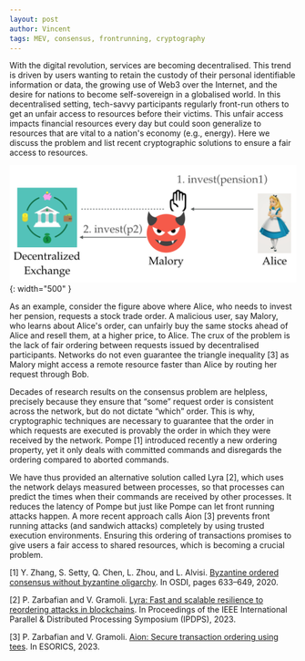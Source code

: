 ```yaml
---
layout: post
author: Vincent
tags: MEV, consensus, frontrunning, cryptography
---
```


With the digital revolution, services are becoming decentralised. This trend is driven by users wanting to retain the custody of 
their personal identifiable information or data, the growing use of Web3 over the Internet, and the desire for nations to become 
self-sovereign in a globalised world. In this decentralised setting, tech-savvy participants regularly front-run others to get an unfair access to resources before their victims. This unfair access impacts financial resources every day but could 
soon generalize to resources that are vital to a nation's economy (e.g., energy). Here we discuss the problem and list 
recent cryptographic solutions to ensure a fair access to resources.

![The front-running attack](/img/frontrunning.png){: width="500" }

As an example, consider the figure above where Alice, who needs to invest her pension, requests a stock trade order. A malicious user, 
say Malory, who learns about Alice's order, can unfairly buy the same stocks ahead of Alice and resell them, 
at a higher price, to Alice. The crux of the problem is the lack of fair ordering between requests issued by decentralised participants. 
Networks do not even guarantee the triangle inequality [3] as Malory might access a remote resource faster than Alice by routing her request through Bob. 

Decades of research results on the consensus problem are helpless, precisely because they ensure that “some” request order is consistent 
across the network, but do not dictate “which” order. This is why, cryptographic techniques are necessary to guarantee that the order in which 
requests are executed is provably the order in which they were received by the network. Pompe [1] introduced recently a new ordering property, yet 
it only deals with committed commands and disregards the ordering compared to aborted commands.

We have thus provided an alternative solution called Lyra [2], which uses the network delays measured between processes, so that processes can predict 
the times when their commands are received by other processes. It reduces the latency of Pompe but just like Pompe can let front running attacks happen. 
A more recent approach calls Aion [3] prevents front running attacks (and sandwich attacks) completely by using trusted execution environments. 
Ensuring this ordering of transactions promises to give users a fair access to shared resources, which is becoming a crucial problem.

[1] Y. Zhang, S. Setty, Q. Chen, L. Zhou, and L. Alvisi. [Byzantine ordered consensus without byzantine oligarchy](https://www.usenix.org/system/files/osdi20-zhang_yunhao_0.pdf). In OSDI, pages 633–649, 2020.

[2] P. Zarbafian and V. Gramoli. [Lyra: Fast and scalable resilience to reordering attacks in blockchains](https://gramoli.github.io/pubs/IPDPS23-Lyra.pdf). In Proceedings of the IEEE International Parallel & Distributed Processing Symposium (IPDPS), 2023.

[3] P. Zarbafian and V. Gramoli. [Aion: Secure transaction ordering using tees](https://gramoli.github.io/pubs/ESORICS23-Aion.pdf). In ESORICS, 2023.
